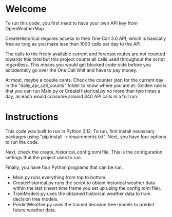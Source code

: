 # Welcome

To run this code, you first need to have your own API key from OpenWeatherMap. 

CreateHistorical requires access to their One Call 3.0 API, which is
basically free as long as you make less than 1000 calls per day to the API. 

The calls to the freely available current and forecast routes are not counted 
towards this total but this project counts all calls used throughout the 
script regardless. This means you would get blocked code-side before you 
accidentally go over the One Call limit and have to pay money. 

At most, maybe a couple cents. Check the counter json for the current day in 
the "daliy_api_call_counts" folder to know where you are at. Golden rule is 
that you can run Main.py or CreateHistorical.py no more than two times a day, 
as each would consume around 340 API calls in a full run.

# Instructions

This code was built to run in Python 3.12. To run, first install necessary
packages using "pip install -r requirements.txt". Next, you have four options
to run the code.

Next, check the create_historical_config.toml file. This is the configuration
settings that the project uses to run.

Finally, you have four Python programs that can be run.

* Main.py runs everything from top to bottom.
* CreateHistorical.py runs the script to obtain historical weather data within
  the last (insert time frame you set up using the config toml file).
* TrainModels.py uses the obtained historical weather data to train decision
  tree models.
* PredictWeather.py uses the trained decision tree models to predict future
  weather data.
